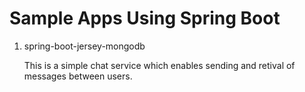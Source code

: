 # Sample Apps Using Spring Boot

1. spring-boot-jersey-mongodb  

    This is a simple chat service which enables sending and retival of messages between users.
    
